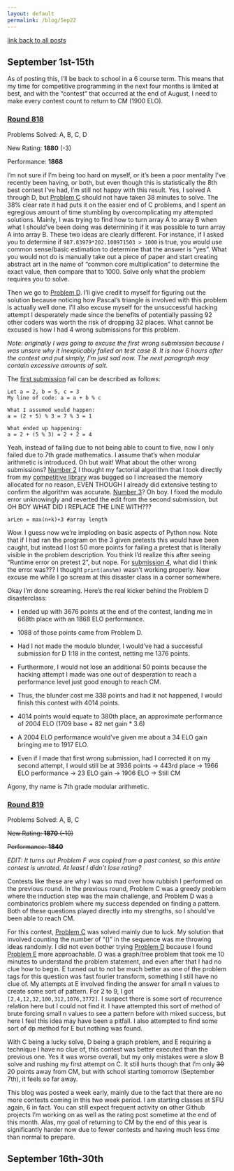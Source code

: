 ```yaml
---
layout: default
permalink: /blog/Sep22
---
```


[link back to all posts](https://alxwen711.github.io/blog)

## September 1st-15th

As of posting this, I’ll be back to school in a 6 course term. This means that my time for competitive programming in the next four months is limited at best, and with the “contest” that occurred at the end of August, I need to make every contest count to return to CM (1900 ELO).

### [Round 818](https://codeforces.com/contest/1717)

Problems Solved: A, B, C, D

New Rating: **1880** (-3)

Performance: **1868**

I’m not sure if I’m being too hard on myself, or it’s been a poor mentality I’ve recently been having, or both, but even though this is statistically the 8th best contest I’ve had, I’m still not happy with this result. Yes, I solved A through D, but [Problem C](https://codeforces.com/contest/1717/problem/C) should not have taken 38 minutes to solve. The 38% clear rate it had puts it on the easier end of C problems, and I spent an egregious amount of time stumbling by overcomplicating my attempted solutions. Mainly, I was trying to find how to turn array A to array B when what I should’ve been doing was determining if it was possible to turn array A into array B. These two ideas are clearly different. For instance, if I asked you to determine if `987.83979*202.100971503 > 1000` is true, you would use common sense/basic estimation to determine that the answer is “yes”. What you would not do is manually take out a piece of paper and start creating abstract art in the name of “common core multiplication” to determine the exact value, then compare that to 1000. Solve only what the problem requires you to solve.

Then we go to [Problem D](https://codeforces.com/contest/1717/problem/D). I’ll give credit to myself for figuring out the solution because noticing how Pascal’s triangle is involved with this problem is actually well done. I’ll also excuse myself for the unsuccessful hacking attempt I desperately made since the benefits of potentially passing 92 other coders was worth the risk of dropping 32 places. What cannot be excused is how I had 4 wrong submissions for this problem.

*Note: originally I was going to excuse the first wrong submission because I was unsure why it inexplicably failed on test case 8. It is now 6 hours after the contest and put simply, I’m just sad now. The next paragraph may contain excessive amounts of salt.*

The [first submission](https://codeforces.com/contest/1717/submission/170630493) fail can be described as follows:
```
Let a = 2, b = 5, c = 3
My line of code: a = a + b % c

What I assumed would happen:
a = (2 + 5) % 3 = 7 % 3 = 1

What ended up happening:
a = 2 + (5 % 3) = 2 + 2 = 4
```

Yeah, instead of failing due to not being able to count to five, now I only failed due to 7th grade mathematics. I assume that’s when modular arithmetic is introduced. Oh but wait! What about the other wrong submissions? [Number 2](https://codeforces.com/contest/1717/submission/170633298) I thought my factorial algorithm that I took directly from my [competitive library](https://github.com/alxwen711/pythonCompetitiveLibrary/blob/main/algorithms/math/combinatorics/fermatCombinatorics.py) was bugged so I increased the memory allocated for no reason, EVEN THOUGH I already did extensive testing to confirm the algorithm was accurate. [Number 3](https://codeforces.com/contest/1717/submission/170634542)? Oh boy. I fixed the modulo error unknowingly and reverted the edit from the second submission, but OH BOY WHAT DID I REPLACE THE LINE WITH???

`arLen = max(n+k)+3 #array length`

Wow. I guess now we’re imploding on basic aspects of Python now. Note that if I had ran the program on the 3 given pretests this would have been caught, but instead I lost 50 more points for failing a pretest that is literally visible in the problem description. You think I’d realize this after seeing “Runtime error on pretest 2”, but nope. For [submission 4](https://codeforces.com/contest/1717/submission/170634783), what did I think the error was??? I thought `print(ans%m)` wasn’t working properly. Now excuse me while I go scream at this disaster class in a corner somewhere.

Okay I’m done screaming. Here’s the real kicker behind the Problem D disasterclass:

- I ended up with 3676 points at the end of the contest, landing me in 668th place with an 1868 ELO performance.

- 1088 of those points came from Problem D.

- Had I not made the modulo blunder, I would’ve had a successful submission for D 1:18 in the contest, netting me 1376 points.

- Furthermore, I would not lose an additional 50 points because the hacking attempt I made was one out of desperation to reach a performance level just good enough to reach CM.

- Thus, the blunder cost me 338 points and had it not happened, I would finish this contest with 4014 points.

- 4014 points would equate to 380th place, an approximate performance of 2004 ELO (1709 base + 82 net gain * 3.6)

- A 2004 ELO performance would’ve given me about a 34 ELO gain bringing me to 1917 ELO.

- Even if I made that first wrong submission, had I corrected it on my second attempt, I would still be at 3936 points -> 443rd place -> 1966 ELO performance -> 23 ELO gain -> 1906 ELO -> Still CM

Agony, thy name is 7th grade modular arithmetic.

### [Round 819](https://codeforces.com/contest/1726)

Problems Solved: A, B, C

~~New Rating: **1870** (-10)~~

~~Performance: **1840**~~

*EDIT: It turns out Problem F was copied from a past contest, so this entire contest is unrated. At least I didn’t lose rating?*

Contests like these are why I was so mad over how rubbish I performed on the previous round. In the previous round, Problem C was a greedy problem where the induction step was the main challenge, and Problem D was a combinatorics problem where my success depended on finding a pattern. Both of these questions played directly into my strengths, so I should’ve been able to reach CM. 

For this contest, [Problem C](https://codeforces.com/contest/1726/problem/C) was solved mainly due to luck. My solution that involved counting the number of “()” in the sequence was me throwing ideas randomly. I did not even bother trying [Problem D](https://codeforces.com/contest/1726/problem/D) because I found [Problem E](https://codeforces.com/contest/1726/problem/E) more approachable. D was a graph/tree problem that took me 10 minutes to understand the problem statement, and even after that I had no clue how to begin. E turned out to not be much better as one of the problem tags for this question was fast fourier transform, something I still have no clue of. My attempts at E involved finding the answer for small n values to create some sort of pattern. For 2 to 9, I got `[2,4,12,32,100,312,1076,3772]`. I suspect there is some sort of recurrence relation here but I could not find it. I have attempted this sort of method of brute forcing small n values to see a pattern before with mixed success, but here I feel this idea may have been a pitfall. I also attempted to find some sort of dp method for E but nothing was found.

With C being a lucky solve, D being a graph problem, and E requiring a technique I have no clue of, this contest was better executed than the previous one. Yes it was worse overall, but my only mistakes were a slow B solve and rushing my first attempt on C. It still hurts though that I’m only ~~30~~ 20 points away from CM, but with school starting tomorrow (September 7th), it feels so far away.

This blog was posted a week early, mainly due to the fact that there are no more contests coming in this two week period. I am starting classes at SFU again, 6 in fact. You can still expect frequent activity on other Github projects I’m working on as well as the rating post sometime at the end of this month. Alas, my goal of returning to CM by the end of this year is significantly harder now due to fewer contests and having much less time than normal to prepare. 


## September 16th-30th

